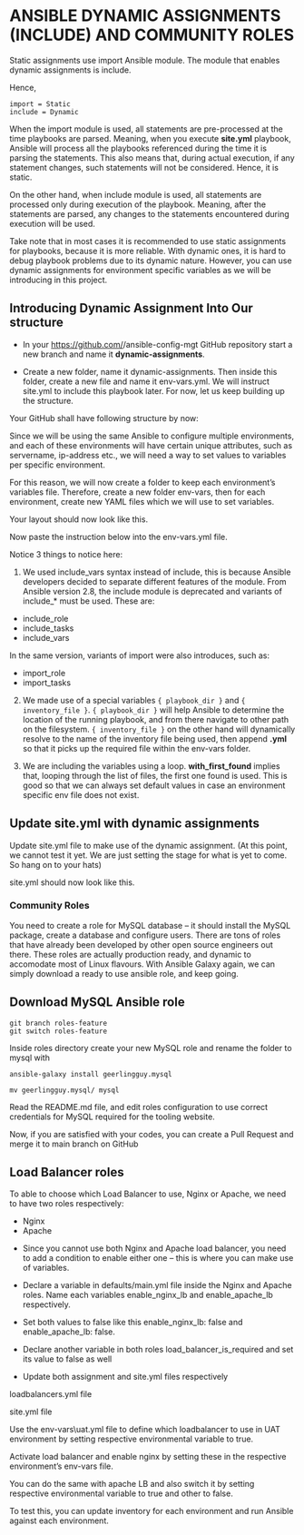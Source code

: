 # ANSIBLE DYNAMIC ASSIGNMENTS (INCLUDE) AND COMMUNITY ROLES

Static assignments use import Ansible module. The module that enables dynamic assignments is include.

Hence,
```
import = Static
include = Dynamic
```
When the import module is used, all statements are pre-processed at the time playbooks are parsed. Meaning, when you execute **site.yml** playbook, Ansible will process all the playbooks referenced during the time it is parsing the statements. This also means that, during actual execution, if any statement changes, such statements will not be considered. Hence, it is static.

On the other hand, when include module is used, all statements are processed only during execution of the playbook. Meaning, after the statements are parsed, any changes to the statements encountered during execution will be used.

Take note that in most cases it is recommended to use static assignments for playbooks, because it is more reliable. With dynamic ones, it is hard to debug playbook problems due to its dynamic nature. However, you can use dynamic assignments for environment specific variables as we will be introducing in this project.


## Introducing Dynamic Assignment Into Our structure

* In your https://github.com/<your-name>/ansible-config-mgt GitHub repository start a new branch and name it **dynamic-assignments**.
  
* Create a new folder, name it dynamic-assignments. Then inside this folder, create a new file and name it env-vars.yml. We will instruct site.yml to include this playbook later. For now, let us keep building up the structure.

Your GitHub shall have following structure by now:
  
Since we will be using the same Ansible to configure multiple environments, and each of these environments will have certain unique attributes, such as servername, ip-address etc., we will need a way to set values to variables per specific environment.

For this reason, we will now create a folder to keep each environment’s variables file. Therefore, create a new folder env-vars, then for each environment, create new YAML files which we will use to set variables.

Your layout should now look like this.
  
Now paste the instruction below into the env-vars.yml file.
  
  
Notice 3 things to notice here:

1. We used include_vars syntax instead of include, this is because Ansible developers decided to separate different features of the module. From Ansible version 2.8, the include module is deprecated and variants of include_* must be used. These are:
  * include_role
  * include_tasks
  * include_vars

  In the same version, variants of import were also introduces, such as:
  * import_role
  * import_tasks

2. We made use of a special variables `{ playbook_dir }` and `{ inventory_file }`. `{ playbook_dir }` will help Ansible to determine the location of the running playbook, and from there navigate to other path on the filesystem. `{ inventory_file }` on the other hand will dynamically resolve to the name of the inventory file being used, then append **.yml** so that it picks up the required file within the env-vars folder.

3. We are including the variables using a loop. **with_first_found** implies that, looping through the list of files, the first one found is used. This is good so that we can always set default values in case an environment specific env file does not exist.



## Update site.yml with dynamic assignments
  
Update site.yml file to make use of the dynamic assignment. (At this point, we cannot test it yet. We are just setting the stage for what is yet to come. So hang on to your hats)

site.yml should now look like this.

### Community Roles
You need to create a role for MySQL database – it should install the MySQL package, create a database and configure users. There are tons of roles that have already been developed by other open source engineers out there. These roles are actually production ready, and dynamic to accomodate most of Linux flavours. With Ansible Galaxy again, we can simply download a ready to use ansible role, and keep going.
  
## Download MySQL Ansible role

```
git branch roles-feature
git switch roles-feature
```

Inside roles directory create your new MySQL role and rename the folder to mysql with 
```
ansible-galaxy install geerlingguy.mysql

mv geerlingguy.mysql/ mysql
```

Read the README.md file, and edit roles configuration to use correct credentials for MySQL required for the tooling website.

Now, if you are satisfied with your codes, you can create a Pull Request and merge it to main branch on GitHub
  

## Load Balancer roles
  
To able to choose which Load Balancer to use, Nginx or Apache, we need to have two roles respectively:

- Nginx
- Apache

 
* Since you cannot use both Nginx and Apache load balancer, you need to add a condition to enable either one – this is where you can make use of variables.

* Declare a variable in defaults/main.yml file inside the Nginx and Apache roles. Name each variables enable_nginx_lb and enable_apache_lb respectively.

* Set both values to false like this enable_nginx_lb: false and enable_apache_lb: false.

* Declare another variable in both roles load_balancer_is_required and set its value to false as well

* Update both assignment and site.yml files respectively

loadbalancers.yml file
  
site.yml file
  
Use the env-vars\uat.yml file to define which loadbalancer to use in UAT environment by setting respective environmental variable to true.

Activate load balancer and enable nginx by setting these in the respective environment’s env-vars file.
  
You can do the same with apache LB and also switch it by setting respective environmental variable to true and other to false.
  
To test this, you can update inventory for each environment and run Ansible against each environment.
